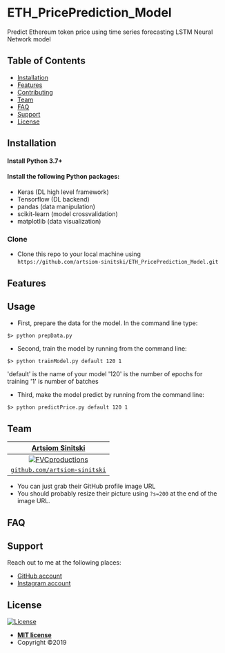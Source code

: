 
# ETH_PricePrediction_Model

Predict Ethereum token price using time series forecasting LSTM Neural Network model

## Table of Contents

- [Installation](#installation)
- [Features](#features)
- [Contributing](#contributing)
- [Team](#team)
- [FAQ](#faq)
- [Support](#support)
- [License](#license)

## Installation

#### Install Python 3.7+
#### Install the following Python packages:
- Keras (DL high level framework)
- Tensorflow (DL backend)
- pandas (data manipulation)
- scikit-learn (model crossvalidation)
- matplotlib (data visualization)

### Clone

- Clone this repo to your local machine using `https://github.com/artsiom-sinitski/ETH_PricePrediction_Model.git`

## Features

## Usage

- First, prepare the data for the model. In the command line type: 
```
$> python prepData.py
```
- Second, train the model by running from the command line:
```
$> python trainModel.py default 120 1
```
   'default' is the name of your model
   '120' is the number of epochs for training
   '1' is number of batches
- Third, make the model predict by running from the command line:
```
$> python predictPrice.py default 120 1
```
## Team

| <a href="https://github.com/artsiom-sinitski" target="_blank">**Artsiom Sinitski**</a> |
| :---: |
| [![FVCproductions](https://github.com/artsiom-sinitski)](https://github.com/artsiom-sinitski)|
| <a href="https://github.com/artsiom-sinitski" target="_blank">`github.com/artsiom-sinitski`</a> |
- You can just grab their GitHub profile image URL
- You should probably resize their picture using `?s=200` at the end of the image URL.

## FAQ

## Support

Reach out to me at the following places:
- <a href="https://github.com/artsiom-sinitski" rel="noopener noreferrer" target="_blank">GitHub account</a>
- <a href="https://www.instagram.com/artsiom_sinitski/" rel="noopener noreferrer" target="_blank"> Instagram account</a>

## License

[![License](http://img.shields.io/:license-mit-blue.svg?style=flat-square)](http://badges.mit-license.org)

- **[MIT license](http://opensource.org/licenses/mit-license.php)**
- Copyright ©2019 
